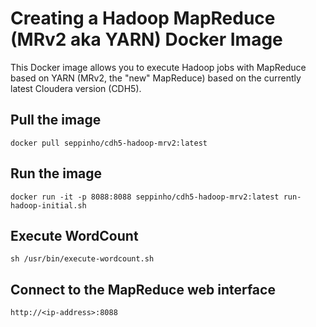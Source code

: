 # Creating a Hadoop MapReduce (MRv2 aka YARN) Docker Image

This Docker image allows you to execute Hadoop jobs with MapReduce based on YARN (MRv2, the "new" MapReduce) based on the currently latest Cloudera version (CDH5).


## Pull the image

	docker pull seppinho/cdh5-hadoop-mrv2:latest
	

## Run the image

	docker run -it -p 8088:8088 seppinho/cdh5-hadoop-mrv2:latest run-hadoop-initial.sh


## Execute WordCount 

	sh /usr/bin/execute-wordcount.sh


## Connect to the MapReduce web interface

    http://<ip-address>:8088
